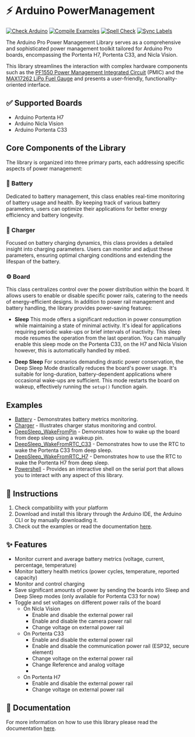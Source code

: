 # ⚡ Arduino PowerManagement

[![Check Arduino](https://github.com/cristidragomir97/Arduino_PowerManagement/actions/workflows/check-arduino.yml/badge.svg)](https://github.com/cristidragomir97/Arduino_PowerManagement/actions/workflows/check-arduino.yml) [![Compile Examples](https://github.com/cristidragomir97/Arduino_PowerManagement/actions/workflows/compile-examples.yml/badge.svg)](https://github.com/cristidragomir97/Arduino_PowerManagement/actions/workflows/compile-examples.yml) [![Spell Check](https://github.com/cristidragomir97/Arduino_PowerManagement/actions/workflows/spell-check.yml/badge.svg)](https://github.com/cristidragomir97/Arduino_PowerManagement/actions/workflows/spell-check.yml) [![Sync Labels](https://github.com/cristidragomir97/Arduino_PowerManagement/actions/workflows/sync-labels.yml/badge.svg)](https://github.com/cristidragomir97/Arduino_PowerManagement/actions/workflows/sync-labels.yml)

The Arduino Pro Power Management Library serves as a comprehensive and sophisticated power management toolkit tailored for Arduino Pro boards, encompassing the Portenta H7, Portenta C33, and Nicla Vision. 

This library streamlines the interaction with complex hardware components such as the [PF1550 Power Management Integrated Circuit](https://www.nxp.com/docs/en/data-sheet/PF1550.pdf) (PMIC) and the [MAX17262 LiPo Fuel Gauge](https://www.analog.com/media/en/technical-documentation/data-sheets/MAX17262.pdf) and presents a user-friendly, functionality-oriented interface.

## ✅ Supported Boards

- Arduino Portenta H7
- Arduino Nicla Vision
- Arduino Portenta C33

## Core Components of the Library
The library is organized into three primary parts, each addressing specific aspects of power management:

### 🔋 Battery
Dedicated to battery management, this class enables real-time monitoring of battery usage and health. By keeping track of various battery parameters, users can optimize their applications for better energy efficiency and battery longevity.

### 🔌 Charger
Focused on battery charging dynamics, this class provides a detailed insight into charging parameters. Users can monitor and adjust these parameters, ensuring optimal charging conditions and extending the lifespan of the battery.

### ⚙️ Board
This class centralizes control over the power distribution within the board. It allows users to enable or disable specific power rails, catering to the needs of energy-efficient designs. 
In addition to power rail management and battery handling, the library provides power-saving features:

-  **Sleep**
This mode offers a significant reduction in power consumption while maintaining a state of minimal activity. 
It's ideal for applications requiring periodic wake-ups or brief intervals of inactivity. This sleep mode resumes the operation from the last operation.
You can manually enable this sleep mode on the Portenta C33, on the H7 and Nicla Vision however, this is automatically handled by mbed. 

- **Deep Sleep**
For scenarios demanding drastic power conservation, the Deep Sleep Mode drastically reduces the board's power usage. It's suitable for long-duration, battery-dependent applications where occasional wake-ups are sufficient. This mode restarts the board on wakeup, effectively running the `setup()` function again. 


## Examples 
- [Battery](./examples/Battery/Battery.ino) - Demonstrates battery metrics monitoring.
- [Charger](./examples/Charger/Charger.ino) - Illustrates charger status monitoring and control.
- [DeepSleep_WakeFromPin](./examples/DeepSleep_WakeFromPin/DeepSleep_WakeFromPin.ino) - Demonstrates how to wake up the board from deep sleep using a wakeup pin.
- [DeepSleep_WakeFromRTC_C33](./examples/DeepSleep_WakeFromRTC/DeepSleep_WakeFromRTC_C33.ino) - Demonstrates how to use the RTC to wake the Portenta C33 from deep sleep.
- [DeepSleep_WakeFromRTC_H7](./examples/DeepSleep_WakeFromRTC/DeepSleep_WakeFromRTC_H7.ino) - Demonstrates how to use the RTC to wake the Portenta H7 from deep sleep.
- [Powershell](./examples/Powershell/Powershell.ino) - Provides an interactive shell on the serial port that allows you to interact with any aspect of this library. 

## 👀 Instructions

1. Check compatibility with your platform
2. Download and install this library through the Arduino IDE, the Arduino CLI or by manually downloading it.
3. Check out the examples or read the documentation [here](./docs).


## ✨ Features
- Monitor current and average battery metrics (voltage, current, percentage, temperature)
- Monitor battery health metrics (power cycles, temperature, reported capacity)
- Monitor and control charging
- Save significant amounts of power by sending the boards into Sleep and Deep Sleep modes (only available for Portenta C33 for now)
- Toggle and set voltages on different power rails of the board
    - On Nicla Vision 
        - Enable and disable the external power rail
        - Enable and disable the camera power rail      
        - Change voltage on external power rail
    - On Portenta C33 
        - Enable and disable the external power rail
        - Enable and disable the communication power rail (ESP32, secure element)
        - Change voltage on the external power rail 
        - Change Reference and analog voltage
        - 
    - On Portenta H7
        - Enable and disable the external power rail
        - Change voltage on external power rail

## 📖 Documentation
For more information on how to use this library please read the documentation [here](./docs).

